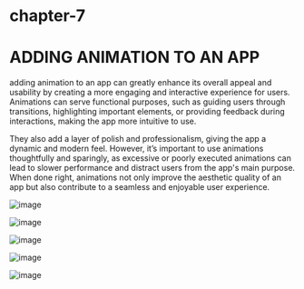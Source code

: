 # chapter-7
# ADDING ANIMATION TO AN APP

adding animation to an app can greatly enhance its overall appeal and usability by creating a more engaging and interactive experience for users. Animations can serve functional purposes, such as guiding users through transitions, highlighting important elements, or providing feedback during interactions, making the app more intuitive to use.

They also add a layer of polish and professionalism, giving the app a dynamic and modern feel. However, it’s important to use animations thoughtfully and sparingly, as excessive or poorly executed animations can lead to slower performance and distract users from the app's main purpose. When done right, animations not only improve the aesthetic quality of an app but also contribute to a seamless and enjoyable user experience.


![image](https://github.com/user-attachments/assets/825b3edb-f3d0-4f76-8423-ca245efc8980)

![image](https://github.com/user-attachments/assets/be19b623-c125-4921-a213-1faed87d6744)

![image](https://github.com/user-attachments/assets/aaa07445-af6d-4610-be55-e9cf59b4fb7e)

![image](https://github.com/user-attachments/assets/40e8df13-2e38-41fd-91e8-034fae2be59c)

![image](https://github.com/user-attachments/assets/7df997ae-1a49-4b3a-84c6-a30081358809)




